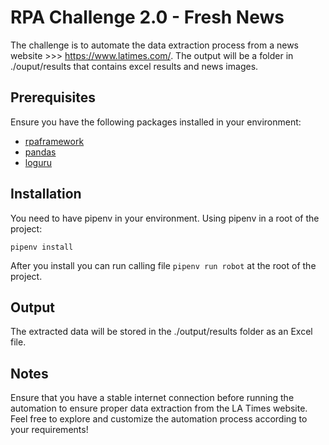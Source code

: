 # RPA Challenge 2.0 - Fresh News

The challenge is to automate the data extraction process from a news website >>> https://www.latimes.com/.
The output will be a folder in ./ouput/results that contains excel results and news images.

## Prerequisites

Ensure you have the following packages installed in your environment:
- [rpaframework](https://rpaframework.org/)
- [pandas](https://pandas.pydata.org/)
- [loguru](https://loguru.readthedocs.io/)

## Installation
You need to have pipenv in your environment.
Using pipenv in a root of the project:

```
pipenv install
```
After you install you can run calling file ```pipenv run robot``` at the root of the project. 

## Output

The extracted data will be stored in the ./output/results folder as an Excel file.

## Notes

Ensure that you have a stable internet connection before running the automation to ensure proper data extraction from the LA Times website.
Feel free to explore and customize the automation process according to your requirements!
